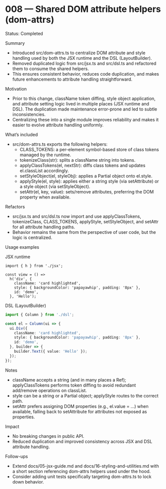 # 008 — Shared DOM attribute helpers (dom-attrs)

Status: Completed

Summary
- Introduced src/dom-attrs.ts to centralize DOM attribute and style handling used by both the JSX runtime and the DSL (LayoutBuilder).
- Removed duplicated logic from src/jsx.ts and src/dsl.ts and refactored them to consume the shared helpers.
- This ensures consistent behavior, reduces code duplication, and makes future enhancements to attribute handling straightforward.

Motivation
- Prior to this change, className token diffing, style object application, and attribute setting logic lived in multiple places (JSX runtime and DSL). The duplication made maintenance error-prone and led to subtle inconsistencies.
- Centralizing these into a single module improves reliability and makes it easier to evolve attribute handling uniformly.

What’s included
- src/dom-attrs.ts exports the following helpers:
  - CLASS_TOKENS: a per-element symbol-based store of class tokens managed by the runtime.
  - tokenizeClass(str): splits a className string into tokens.
  - applyClassTokens(el, nextStr): diffs class tokens and updates el.classList accordingly.
  - setStyleObject(el, styleObj): applies a Partial<CSSStyleDeclaration> object onto el.style.
  - applyStyle(el, style): applies either a string style (via setAttribute) or a style object (via setStyleObject).
  - setAttr(el, key, value): sets/remove attributes, preferring the DOM property when available.

Refactors
- src/jsx.ts and src/dsl.ts now import and use applyClassTokens, tokenizeClass, CLASS_TOKENS, applyStyle, setStyleObject, and setAttr for all attribute handling paths.
- Behavior remains the same from the perspective of user code, but the logic is centralized.

Usage examples

JSX runtime
```tsx
import { h } from './jsx';

const view = () =>
  h('div', {
    className: 'card highlighted',
    style: { backgroundColor: 'papayawhip', padding: '8px' },
    id: 'demo',
  }, 'Hello');
```

DSL (LayoutBuilder)
```ts
import { Column } from './dsl';

const el = Column(ui => {
  ui.Div({
    className: 'card highlighted',
    style: { backgroundColor: 'papayawhip', padding: '8px' },
    id: 'demo',
  }, builder => {
    builder.Text({ value: 'Hello' });
  });
});
```

Notes
- className accepts a string (and in many places a Ref<string>); applyClassTokens performs token diffing to avoid redundant add/remove operations on classList.
- style can be a string or a Partial<CSSStyleDeclaration> object; applyStyle routes to the correct path.
- setAttr prefers assigning DOM properties (e.g., el.value = ...) when available, falling back to setAttribute for attributes not exposed as properties.

Impact
- No breaking changes in public API.
- Reduced duplication and improved consistency across JSX and DSL attribute handling.

Follow-ups
- Extend docs/05-jsx-guide.md and docs/16-styling-and-utilities.md with a short section referencing dom-attrs helpers used under the hood.
- Consider adding unit tests specifically targeting dom-attrs.ts to lock down behavior.